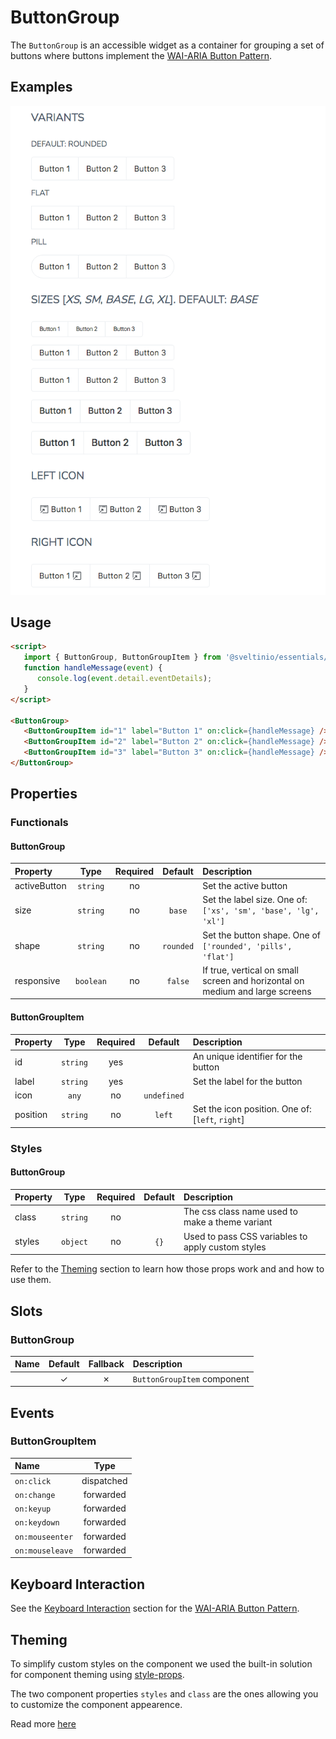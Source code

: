 # ButtonGroup

The `ButtonGroup` is an accessible widget as a container for grouping a set of buttons where buttons implement the [WAI-ARIA Button Pattern].

## Examples

<img src="./assets/images/showcase.png" alt="ButtonGroup - Default Styles" />

## Usage

```html
<script>
   import { ButtonGroup, ButtonGroupItem } from '@sveltinio/essentials/button-group';
   function handleMessage(event) {
      console.log(event.detail.eventDetails);
   }
</script>

<ButtonGroup>
   <ButtonGroupItem id="1" label="Button 1" on:click={handleMessage} />
   <ButtonGroupItem id="2" label="Button 2" on:click={handleMessage} />
   <ButtonGroupItem id="3" label="Button 3" on:click={handleMessage} />
</ButtonGroup>
```

## Properties

### Functionals

#### ButtonGroup

| Property     | Type      | Required | Default   | Description                                                                  |
| :----------- | :-------: | :------: | :-------: |:---------------------------------------------------------------------------- |
| activeButton | `string`  |    no    |           | Set the active button                                                        |
| size         | `string`  |    no    | `base`    | Set the label size. One of: `['xs', 'sm', 'base', 'lg', 'xl']`               |
| shape        | `string`  |    no    | `rounded` | Set the button shape. One of `['rounded', 'pills', 'flat']`                  |
| responsive   | `boolean` |    no    | `false`   | If true, vertical on small screen and horizontal on medium and large screens |

#### ButtonGroupItem

| Property | Type     | Required | Default     | Description                                      |
| :------- | :------: | :------: | :---------: |:------------------------------------------------ |
| id       | `string` |   yes    |             | An unique identifier for the button              |
| label    | `string` |   yes    |             | Set the label for the button                     |
| icon     | `any`    |    no    | `undefined` |                                                  |
| position | `string` |    no    | `left`      | Set the icon position. One of: [`left`, `right`] |

### Styles

#### ButtonGroup

| Property |  Type     | Required | Default | Description                                       |
| :------- | :-------: | :------: | :-----: | :------------------------------------------------ |
| class    | `string`  |    no    |         | The css class name used to make a theme variant   |
| styles   | `object`  |    no    | `{}`    | Used to pass CSS variables to apply custom styles |

Refer to the [Theming](#theming) section to learn how those props work and and how to use them.

## Slots

### ButtonGroup

| Name | Default | Fallback | Description                 |
| :--- | :-----: | :------: | :-------------------------- |
|      | ✓       |    ✗     | `ButtonGroupItem` component |

## Events

### ButtonGroupItem

| Name            |  Type      |
| :-------------- | :--------: |
| `on:click`      | dispatched |
| `on:change`     | forwarded  |
| `on:keyup`      | forwarded  |
| `on:keydown`    | forwarded  |
| `on:mouseenter` | forwarded  |
| `on:mouseleave` | forwarded  |

## Keyboard Interaction

See the [Keyboard Interaction] section for the [WAI-ARIA Button Pattern].

## Theming

To simplify custom styles on the component we used the built-in solution for component theming using [style-props].

The two component properties `styles` and `class` are the ones allowing you to customize the component appearence.

Read more [here](./THEMING.md)

<!-- Resources -->
[WAI-ARIA Button Pattern]: https://www.w3.org/WAI/ARIA/apg/patterns/button/
[Keyboard Interaction]: https://www.w3.org/WAI/ARIA/apg/patterns/button/#keyboardinteraction
[style-props]: https://svelte.dev/docs#template-syntax-component-directives---style-props
